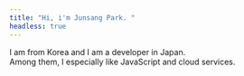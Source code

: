 ```yaml
---
title: "Hi, i'm Junsang Park. "
headless: true
---
```


I am from Korea and I am a developer in Japan. <br/>
Among them, I especially like JavaScript and cloud services.
